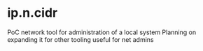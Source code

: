 # ip.n.cidr
PoC network tool for administration of a local system
Planning on expanding it for other tooling useful for net admins

